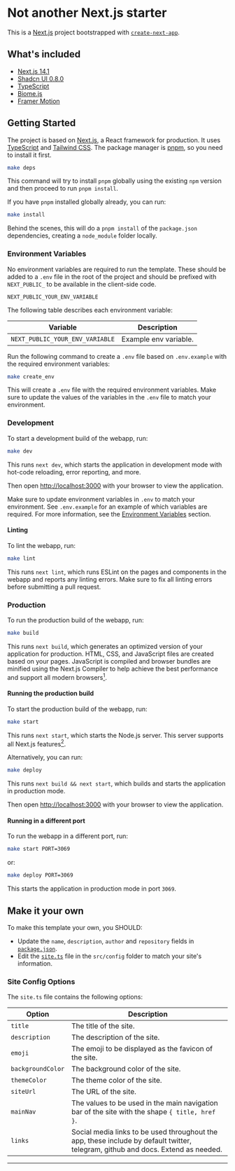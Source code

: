 # Not another Next.js starter

This is a [Next.js](https://nextjs.org/) project bootstrapped with [`create-next-app`](https://github.com/vercel/next.js/tree/canary/packages/create-next-app).

## What's included

- [Next.js 14.1](https://nextjs.org/)
- [Shadcn UI 0.8.0](https://ui.shadcn.com/)
- [TypeScript](https://www.typescriptlang.org/)
- [Biome.js](https://biomejs.dev/)
- [Framer Motion](https://www.framer.com/motion/)

## Getting Started

The project is based on [Next.js](https://nextjs.org/), a React framework for production. It
uses [TypeScript](https://www.typescriptlang.org/) and [Tailwind CSS](https://tailwindcss.com/).
The package manager is [pnpm](https://pnpm.io/), so you need to install it first.

```sh
make deps
```

This command will try to install `pnpm` globally using the existing `npm` version and then proceed to run `pnpm install`.

If you have `pnpm` installed globally already, you can run:

```sh
make install
```

Behind the scenes, this will do a `pnpm install` of the `package.json` dependencies, creating a `node_module` folder
locally.

### Environment Variables

No environment variables are required to run the template. These should be added to a `.env` file in the root of the project
and should be prefixed with `NEXT_PUBLIC_` to be available in the client-side code.

```dotenv
NEXT_PUBLIC_YOUR_ENV_VARIABLE
```

The following table describes each environment variable:

| Variable                        | Description           |
|---------------------------------|-----------------------|
| `NEXT_PUBLIC_YOUR_ENV_VARIABLE` | Example env variable. |

Run the following command to create a `.env` file based on `.env.example` with the required environment variables:

```sh
make create_env
```

This will create a `.env` file with the required environment variables. Make sure to update the values of the variables
in the `.env` file to match your environment.

### Development

To start a development build of the webapp, run:

```sh
make dev
```

This runs `next dev`, which starts the application in development mode with hot-code reloading, error reporting, and
more.

Then open [http://localhost:3000](http://localhost:3000) with your browser to view the application.

Make sure to update environment variables in `.env` to match your environment. See `.env.example` for an example of
which variables are required. For more information, see the [Environment Variables](#environment-variables) section.

#### Linting

To lint the webapp, run:

```sh
make lint
```

This runs `next lint`, which runs ESLint on the pages and components in the webapp and reports any linting errors.
Make sure to fix all linting errors before submitting a pull request.

### Production

To run the production build of the webapp, run:

```sh
make build
```

This runs `next build`, which generates an optimized version of your application for production. HTML, CSS, and
JavaScript files are created based on your pages. JavaScript is compiled and browser bundles are minified using the
Next.js Compiler to help achieve the best performance and support all modern
browsers[<sup>1</sup>](https://nextjs.org/docs/app/building-your-application/deploying#production-builds).

#### Running the production build

To start the production build of the webapp, run:

```sh
make start
```

This runs `next start`, which starts the Node.js server. This server supports all Next.js
features[<sup>2</sup>](https://nextjs.org/docs/app/building-your-application/deploying#nodejs-server).

Alternatively, you can run:

```sh
make deploy
```

This runs `next build && next start`, which builds and starts the application in production mode.

Then open [http://localhost:3000](http://localhost:3000) with your browser to view the application.

#### Running in a different port

To run the webapp in a different port, run:

```sh
make start PORT=3069
```

or:

```sh
make deploy PORT=3069
```

This starts the application in production mode in port `3069`.

## Make it your own

To make this template your own, you SHOULD:

- Update the `name`, `description`, `author` and `repository` fields in [`package.json`](/package.json).
- Edit the [`site.ts`](/config/site.ts) file in the `src/config` folder to match your site's information.

### Site Config Options

The `site.ts` file contains the following options:

| Option            | Description                                                                                                                      |
|-------------------|----------------------------------------------------------------------------------------------------------------------------------|
| `title`           | The title of the site.                                                                                                           |
| `description`     | The description of the site.                                                                                                     |
| `emoji`           | The emoji to be displayed as the favicon of the site.                                                                            |
| `backgroundColor` | The background color of the site.                                                                                                |
| `themeColor`      | The theme color of the site.                                                                                                     |
| `siteUrl`         | The URL of the site.                                                                                                             |
| `mainNav`         | The values to be used in the main navigation bar of the site with the shape `{ title, href }`.                                   |
| `links`           | Social media links to be used throughout the app, these include by default twitter, telegram, github and docs. Extend as needed. |

<hr/>
